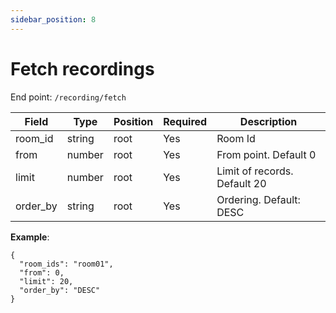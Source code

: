 ```yaml
---
sidebar_position: 8
---
```


# Fetch recordings

End point: `/recording/fetch`

| Field    | Type   | Position | Required | Description                  |
| -------- | ------ | -------- | :------- | ---------------------------- |
| room_id  | string | root     | Yes      | Room Id                      |
| from     | number | root     | Yes      | From point. Default 0        |
| limit    | number | root     | Yes      | Limit of records. Default 20 |
| order_by | string | root     | Yes      | Ordering. Default: DESC      |

**Example**:

```
{
  "room_ids": "room01",
  "from": 0,
  "limit": 20,
  "order_by": "DESC"
}
```
